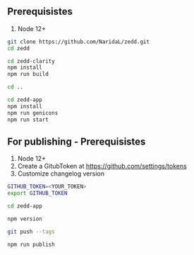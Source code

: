 ## Prerequisistes

1. Node 12+

```sh
git clone https://github.com/NaridaL/zedd.git
cd zedd

cd zedd-clarity
npm install
npm run build

cd ..

cd zedd-app
npm install
npm run genicons
npm run start
```

## For publishing - Prerequisistes

1. Node 12+
2. Create a GitubToken at https://github.com/settings/tokens
3. Customize changelog version

```sh
GITHUB_TOKEN=<YOUR_TOKEN>
export GITHUB_TOKEN

cd zedd-app

npm version

git push --tags

npm run publish
```
